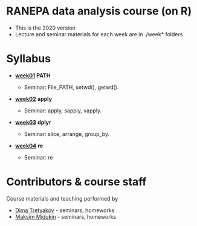 # RANEPA data analysis course (on R)
* This is the 2020 version
* Lecture and seminar materials for each week are in ./week* folders



# Syllabus
- [__week01__](./week01_PATH) __PATH__
  - Seminar: File_PATH, setwd(), getwd().

- [__week02__](./week02_apply) __apply__
  - Seminar: apply, sapply, vapply.
  
- [__week03__](./week03_dplyr) __dplyr__
  - Seminar: slice, arrange, group_by.

- [__week04__](./week04_re) __re__
  - Seminar: re

# Contributors & course staff
Course materials and teaching performed by
- [Dima Tretyakov](https://github.com/Xxx1xx1XX1xX) - seminars, homeworks
- [Maksim Midukin](https://github.com/MidiukinM) - seminars, homeworks




